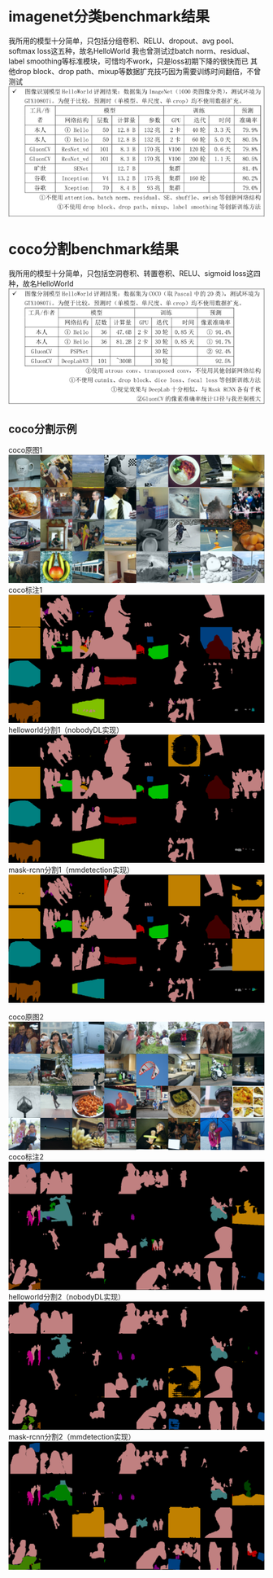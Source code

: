 # imagenet分类benchmark结果
我所用的模型十分简单，只包括分组卷积、RELU、dropout、avg pool、softmax loss这五种，故名HelloWorld
我也曾测试过batch norm、residual、label smoothing等标准模块，可惜均不work，只是loss初期下降的很快而已
其他drop block、drop path、mixup等数据扩充技巧因为需要训练时间翻倍，不曾测试
![imagenet分类](20200802190159.png)

# coco分割benchmark结果
我所用的模型十分简单，只包括空洞卷积、转置卷积、RELU、sigmoid loss这四种，故名HelloWorld
![coco分割benchmark结果](20200802190214.png)

## coco分割示例
coco原图1
![coco原图1](20200801121730.png)
coco标注1
![coco标注1](20200801120441.png)
helloworld分割1（nobodyDL实现）
![helloworld分割1](20200801120608.png)
mask-rcnn分割1（mmdetection实现）
![mask-rcnn分割1](20200801121555.png)



coco原图2
![coco原图2](20200801122545.png)
coco标注2
![coco标注2](20200801122309.png)
helloworld分割2（nobodyDL实现）
![helloworld分割2](20200801122420.png)
mask-rcnn分割2（mmdetection实现）
![mask-rcnn分割2](20200801122446.png)
